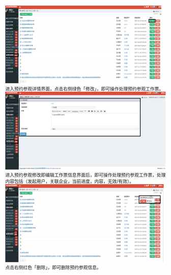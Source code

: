 ![](/assets/预约参观12.png)进入预约参观详情界面，点击右侧绿色「修改」，即可操作处理预约参观工作票。![](/assets/预约参观3.png)进入预约参观修改即编辑工作票信息界面后，即可操作处理预约参观工作票，处理内容包括（发起用户，关联企业，当前进度，内容，无效/有效）。![](/assets/预约参观13.png)点击右侧红色「删除」，即可删除预约参观信息。

